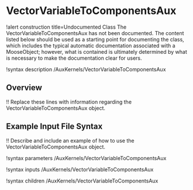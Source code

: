 # VectorVariableToComponentsAux

!alert construction title=Undocumented Class
The VectorVariableToComponentsAux has not been documented. The content listed below should be used as a starting point for
documenting the class, which includes the typical automatic documentation associated with a
MooseObject; however, what is contained is ultimately determined by what is necessary to make the
documentation clear for users.

!syntax description /AuxKernels/VectorVariableToComponentsAux

## Overview

!! Replace these lines with information regarding the VectorVariableToComponentsAux object.

## Example Input File Syntax

!! Describe and include an example of how to use the VectorVariableToComponentsAux object.

!syntax parameters /AuxKernels/VectorVariableToComponentsAux

!syntax inputs /AuxKernels/VectorVariableToComponentsAux

!syntax children /AuxKernels/VectorVariableToComponentsAux
